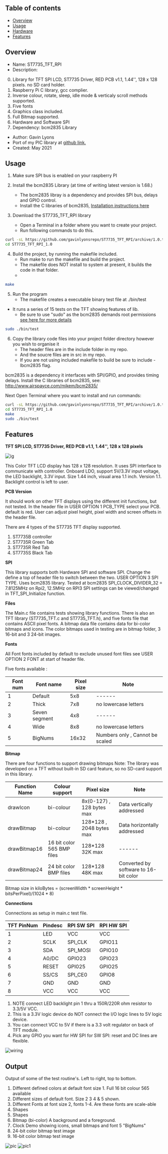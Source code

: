 Table of contents
---------------------------

  * [Overview](#overview)
  * [Usage](#usage)
  * [Hardware](#hardware)
  * [Features](#features)


Overview
--------------------------------------------
* Name: ST7735_TFT_RPI
* Description: 

0. Library for TFT SPI LCD, ST7735 Driver, RED PCB v1.1, 1.44'', 128 x 128 pixels. 
no SD card holder.
1. Raspberry Pi C library, gcc complier.      
2. Inverse colour, rotate, sleep, idle mode & verticaly scroll methods supported. 
3. Five fonts 
4. Graphics class included.
5. Full Bitmap supported.
6. Hardware and Software SPI 
7. Dependency: bcm2835 Library

* Author: Gavin Lyons
* Port of my PIC library at [github link.](https://github.com/gavinlyonsrepo/pic_16F18346_projects)
* Created: May 2021


Usage
------------------------------

1. Make sure SPI bus is enabled on your raspberry PI

2. Install the bcm2835 Library (at time of writing latest version is 1.68.)
	* The bcm2835 libray is a dependency and provides SPI bus, delays and GPIO control.
	* Install the C libraries of bcm2835, [Installation instructions here](http://www.airspayce.com/mikem/bcm2835/)

3. Download the ST7735_TFT_RPI library 
	* Open a Terminal in a folder where you want to create your project.
	* Run following commands to do this.
```sh
curl -sL https://github.com/gavinlyonsrepo/ST7735_TFT_RPI/archive/1.0.tar.gz | tar xz
cd ST7735_TFT_RPI_1.0
```

4. Build the project, by running the makefile included.
	* Run make to run the makefile and build the project.
	* The makefile does NOT install to system at present, it builds the code in that folder.
	* 
```sh
make
```

5. Run the program
	* The makefile creates a executable binary test file at ./bin/test
 * It runs a series of 15 tests on the TFT showing features of lib. 
	* Be sure to use "sudo" as the bcm2835 demands root permissions [ see here for more details](http://www.airspayce.com/mikem/bcm2835/) 

```sh
sudo ./bin/test
```

6. Copy the library code files into your project folder directory however you wish to organise it 
	* The header files are in the include folder in my repo.
	* And the soucre files are in src in my repo.
	* If you are not using included makefile to build be sure to include -lbcm2835 flag.
	
bcm2835 is a dependency it interfaces with SPI/GPIO, and provides timing delays.
Install the C libraries of bcm2835, see: http://www.airspayce.com/mikem/bcm2835/ 

Next Open Terminal where you want to install and run commands:

```sh
curl -sL https://github.com/gavinlyonsrepo/ST7735_TFT_RPI/archive/1.0.tar.gz | tar xz
cd ST7735_TFT_RPI_1.0
make 
sudo ./bin/test
```

Features
----------------------

**TFT SPI LCD, ST7735 Driver, RED PCB v1.1, 1.44'', 128 x 128 pixels**

![ ig ](https://github.com/gavinlyonsrepo/pic_16F18346_projects/blob/master/images/st7735/pcb.jpg)
 
This Color TFT LCD display has 128 x 128 resolution.
It uses SPI interface to communicate with controller. Onboard LDO, support 5V/3.3V input voltage, 
the LED backlight, 3.3V input. Size 1.44 inch, visual area 1.1 inch. Version 1.1. 
Backlight control is left to user.

**PCB Version**

It should work on other TFT displays using the different init functions, but not tested.
In the header file in USER OPTION 1 PCB_TYPE select your PCB.
default is red. User can adjust pixel height, pixel width and screen offsets in the header file. 

There are 4 types of the ST7735 TFT display supported.

1. ST7735B controller 
2. ST7735R Green Tab
3. ST7735R Red Tab
4. ST7735S Black Tab 

**SPI**

This library supports both Hardware SPI and software SPI. 
Change the define a top of header file
to switch between the two. USER OPTION 3 SPI TYPE. 
Uses bcm2835 library. 
Tested at bcm2835 SPI_CLOCK_DIVIDER_32 = 7.8125MHz on Rpi2, 12.5MHz on RPI3
SPI settings can be viewed/changed in TFT_SPI_Initialize function.

**Files**

The Main.c file contains tests showing library functions.
There is also an TFT library (ST7735_TFT.c and ST7735_TFT.h),
and five fonts file that contains ASCII pixel fonts.
A bitmap data file contains data for bi-color bitmaps and icons.
The color bitmaps used in testing are in bitmap folder, 3 16-bit and 3 24-bit images.

**Fonts**

All Font fonts included by default to exclude unused font files see
USER OPTION 2 FONT at start of header file.

Five fonts available : 

| Font num | Font name | Pixel size |  Note |
| ------ | ------ | ------ | ------ |  
| 1 | Default | 5x8 |   ------ |
| 2 | Thick   | 7x8 |  no lowercase letters  |
| 3 | Seven segment | 4x8 | ------ |
| 4 | Wide | 8x8 | no lowercase letters |
| 5 | BigNums | 16x32 |  Numbers only , Cannot be scaled |

**Bitmap**

There are four functions to support drawing bitmaps
Note: The library was developed on a
TFT without built-in SD card feature, so no SD-card support
in this library. 

| Function Name | Colour support | Pixel size |  Note |
| ------ | ------ | ------ | ------ |  
| drawIcon | bi-colour | 8x(0-127) , 128 bytes max  | Data vertically addressed |  
| drawBitmap | bi-colour | 128*128 , 2048 bytes max | Data horizontally  addressed |  
| drawBitmap16 | 16 bit color 565 BMP files | 128*128 32K max | ------ |  
| drawBitmap24  | 24 bit color BMP files | 128*128 48K max | Converted by software to 16-bit color  |
  
Bitmap size in kiloBytes = (screenWidth * screenHeight * bitsPerPixel)/(1024 * 8)

**Connections**

Connections as setup in main.c test file.

| TFT PinNum | Pindesc | RPI SW SPI | RPI HW SPI |
| --- | --- | --- | --- | 
| 1 | LED | VCC |  VCC |
| 2 | SCLK | SPI_CLK | GPIO11 |
| 3 | SDA | SPI_MOSI | GPIO10 |
| 4 | A0/DC | GPIO23 | GPIO23  |
| 5 | RESET | GPI025  | GPIO25 | 
| 6 | SS/CS | SPI_CE0 | GPIO8 |
| 7 | GND | GND | GND |
| 8 | VCC | VCC | VCC  |

1. NOTE connect LED backlight pin 1 thru a 150R/220R ohm resistor to 3.3/5V VCC.
2. This is a 3.3V logic device do NOT connect the I/O logic lines to 5V logic device.
3. You can connect VCC to 5V if there is a 3.3 volt regulator on back of TFT module.
4. Pick any GPIO you want for HW SPI for SW SPI: reset and DC lines are flexible.

![ wiring ](https://github.com/gavinlyonsrepo/ST7735_TFT_RPI/blob/main/extra/images/wiring.jpg)

Output
-----------------------

Output of some of the test routine's. Left to right, top to bottom.

1. Different defined colors at default font size 1. Full 16 bit colour 565 available 
2. Different sizes of default font. Size 2 3 4 & 5 shown.
3. Different Fonts at font size 2, fonts 1-4. Are these fonts are scale-able
4. Shapes
5. Shapes
6. Bitmap (bi-color) A background and a foreground. 
7. Clock Demo showing icons, small bitmaps and font 5 "BigNums"
8. 24-bit color bitmap test image
9. 16-bit color bitmap test image

![ pic ](https://github.com/gavinlyonsrepo/pic_16F18346_projects/blob/master/images/st7735/9.jpg)
![ pic1 ](https://github.com/gavinlyonsrepo/ST7735_TFT_RPI/blob/main/extra/images/4.jpg)
